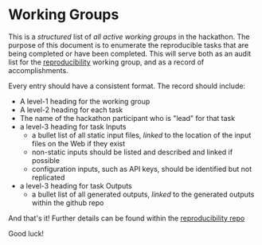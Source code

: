 # Working Groups

This is a _structured_ list of *all active working groups* in the hackathon. The purpose of this document is to enumerate the reproducible tasks that are being completed or have been completed.  This will serve both as an audit list for the [reproducibility](https://github.com/BONSAMURAIS/reproducibility) working group, and as a record of accomplishments.


Every entry should have a consistent format.  The record should include:
 - A level-1 heading for the working group
 - A level-2 heading for each task
 - The name of the hackathon participant who is "lead" for that task
 - a level-3 heading for task Inputs 
   - a bullet list of all static input files, *linked* to the location of the input files on the Web if they exist
   - non-static inputs should be listed and described and linked if possible
   - configuration inputs, such as API keys, should be identified but not replicated
 - a level-3 heading for task Outputs
   - a bullet list of all generated outputs, *linked* to the generated outputs within the github repo

And that's it!  Further details can be found within the [reproducibility repo](https://github.com/BONSAMURAIS/reproducibility/blob/master/working-groups.md)

Good luck!

